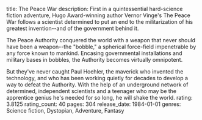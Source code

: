 title: The Peace War
description: First in a quintessential hard-science fiction adventure, Hugo Award-winning author Vernor Vinge's The Peace War follows a scientist determined to put an end to the militarization of his greatest invention--and of the government behind it.

The Peace Authority conquered the world with a weapon that never should have been a weapon--the "bobble," a spherical force-field impenetrable by any force known to mankind. Encasing governmental installations and military bases in bobbles, the Authority becomes virtually omnipotent.

But they've never caught Paul Hoehler, the maverick who invented the technology, and who has been working quietly for decades to develop a way to defeat the Authority. With the help of an underground network of determined, independent scientists and a teenager who may be the apprentice genius he's needed for so long, he will shake the world.
rating: 3.8125
rating_count: 40
pages: 304
release_date: 1984-01-01
genres: Science fiction, Dystopian, Adventure, Fantasy